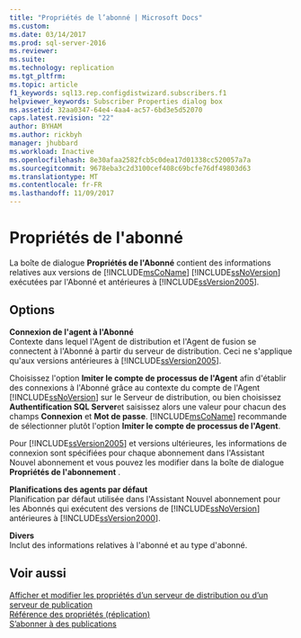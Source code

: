 ```yaml
---
title: "Propriétés de l’abonné | Microsoft Docs"
ms.custom: 
ms.date: 03/14/2017
ms.prod: sql-server-2016
ms.reviewer: 
ms.suite: 
ms.technology: replication
ms.tgt_pltfrm: 
ms.topic: article
f1_keywords: sql13.rep.configdistwizard.subscribers.f1
helpviewer_keywords: Subscriber Properties dialog box
ms.assetid: 32aa0347-64e4-4aa4-ac57-6bd3e5d52070
caps.latest.revision: "22"
author: BYHAM
ms.author: rickbyh
manager: jhubbard
ms.workload: Inactive
ms.openlocfilehash: 8e30afaa2582fcb5c0dea17d01338cc520057a7a
ms.sourcegitcommit: 9678eba3c2d3100cef408c69bcfe76df49803d63
ms.translationtype: MT
ms.contentlocale: fr-FR
ms.lasthandoff: 11/09/2017
---
```

# <a name="subscriber-properties"></a>Propriétés de l'abonné
  La boîte de dialogue **Propriétés de l'Abonné** contient des informations relatives aux versions de [!INCLUDE[msCoName](../../includes/msconame-md.md)] [!INCLUDE[ssNoVersion](../../includes/ssnoversion-md.md)] exécutées par l'Abonné et antérieures à [!INCLUDE[ssVersion2005](../../includes/ssversion2005-md.md)].  
  
## <a name="options"></a>Options  
 **Connexion de l'agent à l'Abonné**  
 Contexte dans lequel l'Agent de distribution et l'Agent de fusion se connectent à l'Abonné à partir du serveur de distribution. Ceci ne s'applique qu'aux versions antérieures à [!INCLUDE[ssVersion2005](../../includes/ssversion2005-md.md)].  
  
 Choisissez l'option **Imiter le compte de processus de l'Agent** afin d'établir des connexions à l'Abonné grâce au contexte du compte de l'Agent [!INCLUDE[ssNoVersion](../../includes/ssnoversion-md.md)] sur le Serveur de distribution, ou bien choisissez **Authentification SQL Server**et saisissez alors une valeur pour chacun des champs **Connexion** et **Mot de passe**. [!INCLUDE[msCoName](../../includes/msconame-md.md)] recommande de sélectionner plutôt l'option **Imiter le compte de processus de l'Agent**.  
  
 Pour [!INCLUDE[ssVersion2005](../../includes/ssversion2005-md.md)] et versions ultérieures, les informations de connexion sont spécifiées pour chaque abonnement dans l'Assistant Nouvel abonnement et vous pouvez les modifier dans la boîte de dialogue **Propriétés de l'abonnement** .  
  
 **Planifications des agents par défaut**  
 Planification par défaut utilisée dans l'Assistant Nouvel abonnement pour les Abonnés qui exécutent des versions de [!INCLUDE[ssNoVersion](../../includes/ssnoversion-md.md)] antérieures à [!INCLUDE[ssVersion2000](../../includes/ssversion2000-md.md)].  
  
 **Divers**  
 Inclut des informations relatives à l'abonné et au type d'abonné.  
  
## <a name="see-also"></a>Voir aussi  
 [Afficher et modifier les propriétés d’un serveur de distribution ou d’un serveur de publication](../../relational-databases/replication/view-and-modify-distributor-and-publisher-properties.md)   
 [Référence des propriétés &#40;réplication&#41;](../../relational-databases/replication/properties-reference-replication.md)   
 [S’abonner à des publications](../../relational-databases/replication/subscribe-to-publications.md)  
  
  
